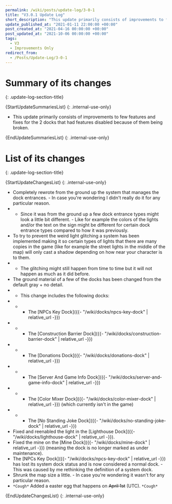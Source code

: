 ```yaml
---
permalink: /wiki/posts/update-log/3-0-1
title: "V3.0.1 Update Log"
short_description: "This update primarily consists of improvements to few features and fixes for the 2 docks that had features disabled because of them being broken."
update_published_at: "2021-01-11 22:00:00 +00:00"
post_created_at: "2021-04-16 00:00:00 +00:00"
post_updated_at: "2021-10-06 00:00:00 +00:00"
tags:
  - V3
  - Improvements Only
redirect_from:
  - /Posts/Update-Log/3-0-1
---
```


# Summary of its changes
{: .update-log-section-title}

{StartUpdateSummariesList}
{: .internal-use-only}

* This update primarily consists of improvements to few features and fixes for the 2 docks that had features disabled because of them being broken.

{EndUpdateSummariesList}
{: .internal-use-only}

# List of its changes
{: .update-log-section-title}

{StartUpdateChangesList}
{: .internal-use-only}

* Completely rewrote from the ground up the system that manages the dock entrances. - In case you're wondering I didn't really do it for any particular reason.
* * Since it was from the ground up a few dock entrance types might look a little bit different. - Like for example the colors of the lights and/or the text on the sign might be different for certain dock entrance types compared to how it was previously.
* To try to prevent the weird light glitching a system has been implemented making it so certain types of lights that there are many copies in the game (like for example the street lights in the middle of the map) will only cast a shadow depending on how near your character is to them.
* * The glitching might still happen from time to time but it will not happen as much as it did before.
* The ground material of a few of the docks has been changed from the default gray + no detail.
* * This change includes the following docks:
* * * The [NPCs Key Dock]({{- "/wiki/docks/npcs-key-dock" | relative_url -}})
* * * The [Construction Barrier Dock]({{- "/wiki/docks/construction-barrier-dock" | relative_url -}})
* * * The [Donations Dock]({{- "/wiki/docks/donations-dock" | relative_url -}})
* * * The [Server And Game Info Dock]({{- "/wiki/docks/server-and-game-info-dock" | relative_url -}})
* * * The [Color Mixer Dock]({{- "/wiki/docks/color-mixer-dock" | relative_url -}}) (which currently isn't in the game)
* * * The [No Standing Joke Dock]({{- "/wiki/docks/no-standing-joke-dock" | relative_url -}})
* Fixed and reenabled the light in the [Lighthouse Dock]({{- "/wiki/docks/lighthouse-dock" | relative_url -}}).
* Fixed the mine on the [Mine Dock]({{- "/wiki/docks/mine-dock" | relative_url -}}) (meaning the dock is no longer marked as under maintenance).
* The [NPCs Key Dock]({{- "/wiki/docks/npcs-key-dock" | relative_url -}}) has lost its system dock status and is now considered a normal dock. - This was caused by me rethinking the definition of a system dock.
* Shrunk the map size a little. - In case you're wondering it wasn't for any particular reason.
* `*Cough*` Added a easter egg that happens on <s class="spoiler">April 1st</s> (UTC). `*Cough*`

{EndUpdateChangesList}
{: .internal-use-only}